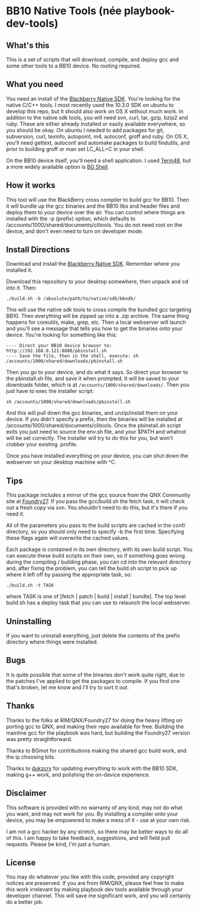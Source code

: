 BB10 Native Tools (née playbook-dev-tools)
==================

## What's this

This is a set of scripts that will download, compile, and deploy gcc and some other tools to a BB10 device. No rooting required.

## What you need

You need an install of the [Blackberry Native SDK][pbdevtools]. You're looking for the native C/C++ tools. I most recently used the 10.3.0 SDK on ubuntu to develop this repo, but it should also work on OS X without much work. In addition to the native sdk tools, you will need svn, curl, tar, gzip, bzip2 and ruby. These are either already installed or easily available everywhere, so you should be okay. On ubuntu I needed to add packages for git, subversion, curl, texinfo, autopoint, m4, autoconf, groff and ruby. On OS X, you'll need gettext, autoconf and automake packages to build findutils, and prior to building groff or man set LC_ALL=C in your shell.

On the BB10 device itself, you'll need a shell application. I used [Term48][term48], but a more widely available option is [BG Shell][bgshell].

## How it works

This tool will use the BlackBerry cross compiler to build gcc for BB10. Then it will bundle up the gcc binaries and the BB10 libs and header files and deploy them to your device over the air. You can control where things are installed with the -p (prefix) option, which defaults to /accounts/1000/shared/documents/clitools. You do not need root on the device, and don't even need to turn on developer mode. 

## Install Directions

Download and install the [Blackberry Native SDK][pbdevtools]. Remember where you installed it.

Download this repository to your desktop somewhere, then unpack and cd into it. Then:

    ./build.sh -b /absolute/path/to/native/sdk/bbndk/

This will use the native sdk tools to cross compile the bundled gcc targeting BB10. Then everything will be zipped up into a .zip archive. The same thing happens for coreutils, make, grep, etc. Then a local webserver will launch and you'll see a message that tells you how to get the binaries onto your device. You're looking for something like this:

    ---- Direct your BB10 device browser to: http://192.168.0.121:8888/pbinstall.sh
    ---- Save the file, then in the shell, execute: sh /accounts/1000/shared/downloads/pbinstall.sh

Then you go to your device, and do what it says. So direct your browser to the pbinstall.sh file, and save it when prompted. It will be saved to your downloads folder, which is at `/accounts/1000/shared/downloads/`. Then you just have to exec the installer script:

    sh /accounts/1000/shared/downloads/pbinstall.sh

And this will pull down the gcc binaries, and unzip/install them on your device. If you didn't specify a prefix, then the binaries will be installed at /accounts/1000/shared/documents/clitools. Once the pbinstall.sh script exits you just need to source the env.sh file, and your $PATH and whatnot will be set correctly. The installer will try to do this for you, but won't clobber your existing .profile. 

Once you have installed everything on your device, you can shut down the webserver on your desktop machine with ^C.

## Tips

This package includes a mirror of the gcc source from the QNX Community site at [Foundry27][foundry27]. If you pass the gcc/build.sh the fetch task, it will check out a fresh copy via svn. You shouldn't need to do this, but it's there if you need it.

All of the parameters you pass to the build scripts are cached in the conf/ directory, so you should only need to specify -b the first time. Specifying these flags again will overwrite the cached values.

Each package is contained in its own directory, with its own build script. You can execute these build scripts on their own, so if something goes wrong during the compiling / building phase, you can cd into the relevant directory and, after fixing the problem, you can tell the build.sh script to pick up where it left off by passing the appropriate task, so:

    ./build.sh -t TASK

where TASK is one of [fetch | patch | build | install | bundle]. The top level build.sh has a deploy task that you can use to relaunch the local webserver.

## Uninstalling

If you want to uninstall everything, just delete the contents of the prefix directory where things were installed.

## Bugs

It is quite possible that some of the binaries don't work quite right, due to the patches I've applied to get the packages to compile. If you find one that's broken, let me know and I'll try to sort it out. 

## Thanks

Thanks to the folks at RIM/QNX/Foundry27 for doing the heavy lifting on porting gcc to QNX, and making their repo available for free. Building the mainline gcc for the playbook was hard, but building the Foundry27 version was pretty straightforward.

Thanks to BGmot for contributions making the shared gcc build work, and the ip choosing bits.

Thanks to [dukzcry][dukzcry-bb10-native-tools] for updating everything to work with the BB10 SDK, making g++ work, and polishing the on-device experience.

## Disclaimer

This software is provided with no warranty of any kind, may not do what you want, and may not work for you. By installing a compiler onto your device, you may be empowered to make a mess of it - use at your own risk.

I am not a gcc hacker by any stretch, so there may be better ways to do all of this. I am happy to take feedback, suggestions, and will field pull requests. Please be kind, I'm just a human.

## License

You may do whatever you like with this code, provided any copyright notices are preserved. If you are from RIM/QNX, please feel free to make this work irrelevant by making playbook dev tools available through your developer channel. This will save me significant work, and you will certainly do a better job.


[pbdevtools]: https://developer.blackberry.com/native/download/
[bgshell]: https://appworld.blackberry.com/webstore/content/87835/?lang=en
[term48]: https://github.com/mordak/Term48
[foundry27]: http://community.qnx.com/sf/sfmain/do/home
[dukzcry-bb10-native-tools]: https://github.com/repos-holder/bb10-native-tools
